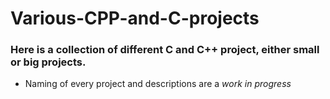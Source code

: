 # Various-CPP-and-C-projects

### Here is a collection of different C and C++ project, either small or big projects.
- Naming of every project and descriptions are a *work in progress*
